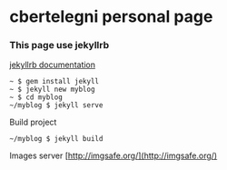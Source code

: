 # cbertelegni personal page


### This page use jekyllrb

[jekyllrb documentation](https://jekyllrb.com/docs/quickstart/)


```
~ $ gem install jekyll
~ $ jekyll new myblog
~ $ cd myblog
~/myblog $ jekyll serve
```

Build project

```
~/myblog $ jekyll build
```

Images server [http://imgsafe.org/](http://imgsafe.org/)
